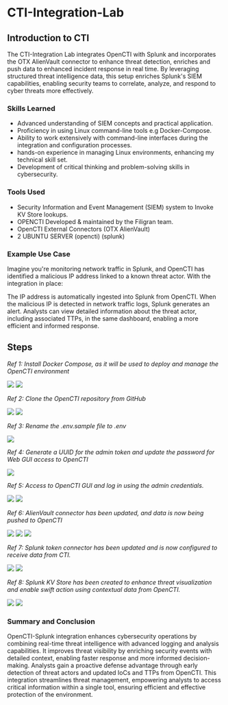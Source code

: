# CTI-Integration-Lab

## Introduction to CTI

The CTI-Integration Lab integrates OpenCTI with Splunk and incorporates the OTX AlienVault connector to enhance threat detection, enriches and push data to enhanced incident response in real time. By leveraging structured threat intelligence data, this setup enriches Splunk's SIEM capabilities, enabling security teams to correlate, analyze, and respond to cyber threats more effectively.

### Skills Learned

- Advanced understanding of SIEM concepts and practical application.
- Proficiency in using Linux command-line tools e.g Docker-Compose.
- Ability to work extensively with command-line interfaces during the integration and configuration processes.
- hands-on experience in managing Linux environments, enhancing my technical skill set.
- Development of critical thinking and problem-solving skills in cybersecurity.

### Tools Used

- Security Information and Event Management (SIEM) system to Invoke KV Store lookups.
- OPENCTI Developed & maintained by the Filigran team.
- OpenCTI External Connectors (OTX AlienVault)
- 2 UBUNTU SERVER (opencti) (splunk)

### Example Use Case

Imagine you're monitoring network traffic in Splunk, and OpenCTI has identified a malicious IP address linked to a known threat actor. With the integration in place:

The IP address is automatically ingested into Splunk from OpenCTI.
When the malicious IP is detected in network traffic logs, Splunk generates an alert.
Analysts can view detailed information about the threat actor, including associated TTPs, in the same dashboard, enabling a more efficient and informed response.

## Steps

*Ref 1: Install Docker Compose, as it will be used to deploy and manage the OpenCTI environment*

<img src="https://github.com/mullarcyber/CTI-images/blob/79569250e3273659fb10a024bdfc7ce4afddf1a7/docker-compose%20install%201.png" />
<img src="https://github.com/mullarcyber/CTI-images/blob/79569250e3273659fb10a024bdfc7ce4afddf1a7/docker%20install2.png" />

*Ref 2: Clone the OpenCTI repository from GitHub*

<img src="https://github.com/mullarcyber/CTI-images/blob/79569250e3273659fb10a024bdfc7ce4afddf1a7/gthub%20clone%20OpenCTI%20docker.png" />
<img src="https://github.com/mullarcyber/CTI-images/blob/79569250e3273659fb10a024bdfc7ce4afddf1a7/gthub%20clone%20OpenCTI%20docker.png" />

*Ref 3: Rename the .env.sample file to .env*

<img src="https://github.com/mullarcyber/CTI-images/blob/79569250e3273659fb10a024bdfc7ce4afddf1a7/rename%20.env%20sample%20to%20.env.png" />

*Ref 4: Generate a UUID for the admin token and update the password for Web GUI access to OpenCTI*

<img src="https://github.com/mullarcyber/CTI-images/blob/79569250e3273659fb10a024bdfc7ce4afddf1a7/Config%20.env%20and%20editing.png" />

*Ref 5: Access to OpenCTI GUI and log in using the admin credentials.*

<img src="https://github.com/mullarcyber/CTI-images/blob/76b634c040f3edc5060c0479afd4f6acde79bbfe/opencti%20GIU%20login.png" />
<img src="https://github.com/mullarcyber/CTI-images/blob/76b634c040f3edc5060c0479afd4f6acde79bbfe/opencti%20GIU.png" />

*Ref 6: AlienVault connector has been updated, and data is now being pushed to OpenCTI*

<img src="https://github.com/mullarcyber/CTI-images/blob/82db37d0f8beecc78cca6795896d6546b27f3c9f/allienVault%20connector.png" />
<img src="https://github.com/mullarcyber/CTI-images/blob/82db37d0f8beecc78cca6795896d6546b27f3c9f/allienvault%20pulling%20data%20in.png" />
<img src="https://github.com/mullarcyber/CTI-images/blob/33d717e4a3fe416bd591a2e6a9957fa479ce14ec/cti%20allien%20vault%20data.png" />

*Ref 7: Splunk token connector has been updated and is now configured to receive data from CTI.*

<img src="https://github.com/mullarcyber/CTI-images/blob/14117ba6e0ca186bc4c1ba2dcdf1469e55aac434/splunkconnectorupdated.png" />
<img src="https://github.com/mullarcyber/CTI-images/blob/14117ba6e0ca186bc4c1ba2dcdf1469e55aac434/splunk%20connected%20with%20cti.png" />

*Ref 8: Splunk KV Store has been created to enhance threat visualization and enable swift action using contextual data from OpenCTI.*

<img src="https://github.com/mullarcyber/CTI-images/blob/64cabb885f97d0dceb7af88443fa1f89d0274ca4/KV%20Store.png" />
<img src="https://github.com/mullarcyber/CTI-images/blob/64cabb885f97d0dceb7af88443fa1f89d0274ca4/realtime%20visualization.png" />

### Summary and Conclusion

OpenCTI-Splunk integration enhances cybersecurity operations by combining real-time threat intelligence with advanced logging and analysis capabilities. It improves threat visibility by enriching security events with detailed context, enabling faster response and more informed decision-making. Analysts gain a proactive defense advantage through early detection of threat actors and updated IoCs and TTPs from OpenCTI.
This integration streamlines threat management, empowering analysts to access critical information within a single tool, ensuring efficient and effective protection of the environment.







